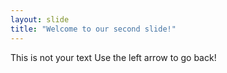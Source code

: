 ```yaml
---
layout: slide
title: "Welcome to our second slide!"
---
```

This is not your text
Use the left arrow to go back!
